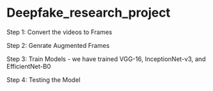 # Deepfake_research_project
Step 1: Convert the videos to Frames

Step 2: Genrate Augmented Frames

Step 3: Train Models - we have trained VGG-16, InceptionNet-v3, and EfficientNet-B0

Step 4: Testing the Model

